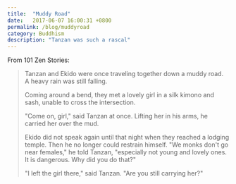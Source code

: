 ```yaml
---
title:  "Muddy Road"
date:   2017-06-07 16:00:31 +0800
permalink: /blog/muddyroad
category: Buddhism
description: "Tanzan was such a rascal"
---
```

From 101 Zen Stories:

> Tanzan and Ekido were once traveling together down a muddy road. A heavy rain was still falling.
>
> Coming around a bend, they met a lovely girl in a silk kimono and sash, unable to cross the intersection.
>
> "Come on, girl," said Tanzan at once. Lifting her in his arms, he carried her over the mud.
>
> Ekido did not speak again until that night when they reached a lodging temple. Then he no longer could restrain himself. "We monks don't go near females," he told Tanzan, "especially not young and lovely ones. It is dangerous. Why did you do that?"
>
> "I left the girl there," said Tanzan. "Are you still carrying her?"
